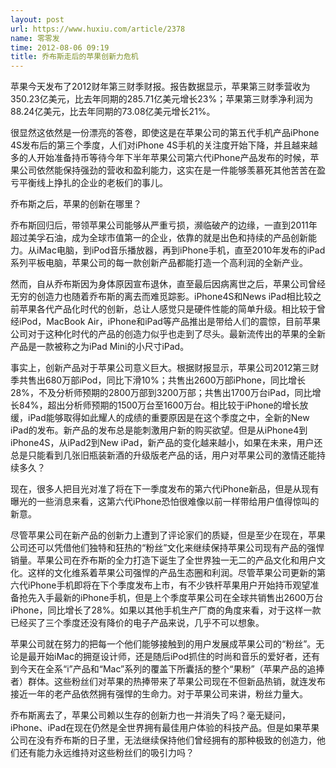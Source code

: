 ```yaml
---
layout: post
url: https://www.huxiu.com/article/2378
name: 零零发
time: 2012-08-06 09:19
title: 乔布斯走后的苹果创新力危机
---
```

苹果今天发布了2012财年第三财季财报。报告数据显示，苹果第三财季营收为350.23亿美元，比去年同期的285.71亿美元增长23%；苹果第三财季净利润为88.24亿美元，比去年同期的73.08亿美元增长21%。

很显然这依然是一份漂亮的答卷，即使这是在苹果公司的第五代手机产品iPhone 4S发布后的第三个季度，人们对iPhone 4S手机的关注度开始下降，并且越来越多的人开始准备持币等待今年下半年苹果公司第六代iPhone产品发布的时候，苹果公司依然能保持强劲的营收和盈利能力，这实在是一件能够羡慕死其他苦苦在盈亏平衡线上挣扎的企业的老板们的事儿。

乔布斯之后，苹果的创新在哪里？

乔布斯回归后，带领苹果公司能够从严重亏损，濒临破产的边缘，一直到2011年超过美孚石油，成为全球市值第一的企业，依靠的就是出色和持续的产品创新能力。从iMac电脑，到iPod音乐播放器，再到iPhone手机，直至2010年发布的iPad系列平板电脑，苹果公司的每一款创新产品都能打造一个高利润的全新产业。

然而，自从乔布斯因为身体原因宣布退休，直至最后因病离世之后，苹果公司曾经无穷的创造力也随着乔布斯的离去而难觅踪影。iPhone4S和News iPad相比较之前苹果各代产品化时代的创新，总让人感觉只是硬件性能的简单升级。相比较于曾经iPod，MacBook Air，iPhone和iPad等产品推出是带给人们的震惊，目前苹果公司对于这种化时代的产品的创造力似乎也走到了尽头。最新流传出的苹果的全新产品是一款被称之为iPad Mini的小尺寸iPad。

事实上，创新产品对于苹果公司意义巨大。根据财报显示，苹果公司2012第三财季共售出680万部iPod，同比下滑10%；共售出2600万部iPhone，同比增长28%，不及分析师预期的2800万部到3200万部；共售出1700万台iPad，同比增长84%，超出分析师预期的1500万台至1600万台。相比较于iPhone的增长放缓，iPad能够取得如此耀人的成绩的重要原因是在这个季度之中，全新的New iPad的发布。新产品的发布总是能刺激用户新的购买欲望。但是从iPhone4到iPhone4S，从iPad2到New iPad，新产品的变化越来越小，如果在未来，用户还总是只能看到几张旧瓶装新酒的升级版老产品的话，用户对苹果公司的激情还能持续多久？

现在，很多人把目光对准了将在下一季度发布的第六代iPhone新品，但是从现有曝光的一些消息来看，这第六代iPhone恐怕很难像以前一样带给用户值得惊叫的新意。

尽管苹果公司在新产品的创新力上遭到了评论家们的质疑，但是至少在现在，苹果公司还可以凭借他们独特和狂热的“粉丝”文化来继续保持苹果公司现有产品的强悍销量。苹果公司在乔布斯的全力打造下诞生了全世界独一无二的产品文化和用户文化。这样的文化维系着苹果公司强悍的产品生态圈和利润。尽管苹果公司更新的第六代iPhone手机即将在下个季度发布上市，有不少铁杆苹果用户开始持币观望准备抢先入手最新的iPhone手机，但是上个季度苹果公司在全球共销售出2600万台iPhone，同比增长了28%。如果以其他手机生产厂商的角度来看，对于这样一款已经买了三个季度还没有降价的电子产品来说，几乎不可以想象。

苹果公司就在努力的把每一个他们能够接触到的用户发展成苹果公司的“粉丝”。无论是最开始iMac的拥趸设计师，还是随后iPod抓住的时尚和音乐的爱好者，还有到今天在全系“i”产品和“Mac”系列的覆盖下所囊括的整个“果粉”（苹果产品的追捧者）群体。这些粉丝们对苹果的热捧带来了苹果公司现在不但新品热销，就连发布接近一年的老产品依然拥有强悍的生命力。对于苹果公司来讲，粉丝力量大。

乔布斯离去了，苹果公司赖以生存的创新力也一并消失了吗？毫无疑问，iPhone、iPad在现在仍然是全世界拥有最佳用户体验的科技产品。但是如果苹果公司在没有乔布斯的日子里，无法继续保持他们曾经拥有的那种极致的创造力，他们还有能力永远维持对这些粉丝们的吸引力吗？

